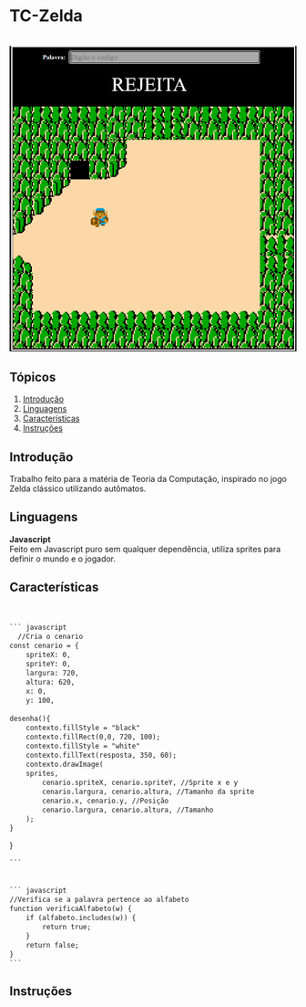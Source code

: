 # TC-Zelda

</br>
<img width="788" alt="Screen Shot 2020-03-30 at 10 17 57 PM" src="https://raw.githubusercontent.com/Luizzgs/TC-Zelda/main/images/Zelda_Preview.png">

## Tópicos
1. [Introdução](#Introdução)
2. [Linguagens](#Linguagens)
3. [Características](#Características)
4. [Instruções](#Instruções)

## Introdução

Trabalho feito para a matéria de Teoria da Computação, inspirado no jogo Zelda clássico utilizando autômatos.

## Linguagens

**Javascript** <br/> 
Feito em Javascript puro sem qualquer dependência, utiliza sprites para definir o mundo e o jogador.

## Características




<br/> 


    ``` javascript
      //Cria o cenario
    const cenario = {
        spriteX: 0,
        spriteY: 0,
        largura: 720,
        altura: 620,
        x: 0,
        y: 100,
    
    desenha(){
        contexto.fillStyle = "black"
        contexto.fillRect(0,0, 720, 100);
        contexto.fillStyle = "white"
        contexto.fillText(resposta, 350, 60);
        contexto.drawImage(
        sprites,
            cenario.spriteX, cenario.spriteY, //Sprite x e y
            cenario.largura, cenario.altura, //Tamanho da sprite
            cenario.x, cenario.y, //Posição 
            cenario.largura, cenario.altura, //Tamanho
        );
    }
}
      
    ```


    ``` javascript
    //Verifica se a palavra pertence ao alfabeto
    function verificaAlfabeto(w) {
        if (alfabeto.includes(w)) {
            return true;
        }
        return false;
    }
    ```
    
## Instruções


